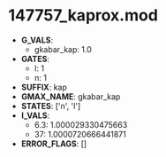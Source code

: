 # 147757_kaprox.mod

- **G_VALS**:
  - gkabar_kap: 1.0
- **GATES**:
  - l: 1
  - n: 1
- **SUFFIX**: kap
- **GMAX_NAME**: gkabar_kap
- **STATES**: ['n', 'l']
- **I_VALS**:
  - 6.3: 1.000029330475663
  - 37: 1.0000720666441871
- **ERROR_FLAGS**: []
